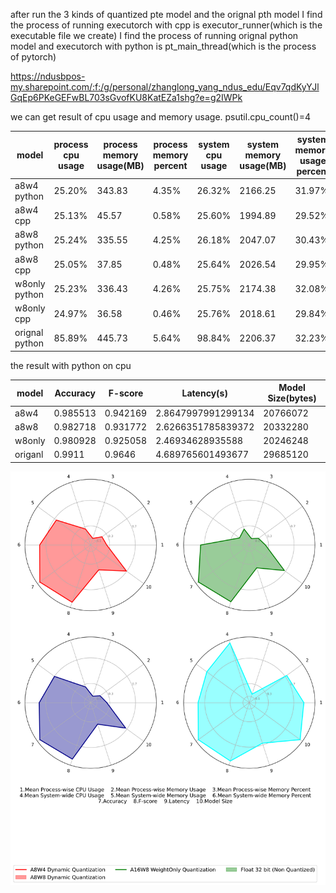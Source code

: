 after run the 3 kinds of quantized pte model and the orignal pth model
I find the process of running executorch with cpp is executor_runner(which is the executable file we create)
I find the process of running orignal python model and executorch with python  is pt_main_thread(which is the process of pytorch)

https://ndusbpos-my.sharepoint.com/:f:/g/personal/zhanglong_yang_ndus_edu/Eqv7qdKyYJlGqEp6PKeGEFwBL703sGvofKU8KatEZa1shg?e=g2IWPk


we can get result of cpu usage and memory usage.      psutil.cpu_count()=4

| model          | process cpu usage | process memory usage(MB) | process memory percent | system cpu usage | system memory usage(MB) | system memory usage percent |
| -------------- | ----------------- | ------------------------ | ---------------------- | ---------------- | ----------------------- | --------------------------- |
| a8w4 python    | 25.20%            | 343.83                   | 4.35%                  | 26.32%           | 2166.25                 | 31.97%                      |
| a8w4  cpp      | 25.13%            | 45.57                    | 0.58%                  | 25.60%           | 1994.89                 | 29.52%                      |
| a8w8 python    | 25.24%            | 335.55                   | 4.25%                  | 26.18%           | 2047.07                 | 30.43%                      |
| a8w8 cpp       | 25.05%            | 37.85                    | 0.48%                  | 25.64%           | 2026.54                 | 29.95%                      |
| w8only python  | 25.23%            | 336.43                   | 4.26%                  | 25.75%           | 2174.38                 | 32.08%                      |
| w8only cpp     | 24.97%            | 36.58                    | 0.46%                  | 25.76%           | 2018.61                 | 29.84%                      |
| orignal python | 85.89%            | 445.73                   | 5.64%                  | 98.84%           | 2206.37                 | 32.23%                      |



the result with python on cpu

| model   | Accuracy | F-score  | Latency(s)         | Model Size(bytes) |
| ------- | -------- | -------- | ------------------ | ----------------- |
| a8w4    | 0.985513 | 0.942169 | 2.8647997991299134 | 20766072          |
| a8w8    | 0.982718 | 0.931772 | 2.6266351785839372 | 20332280          |
| w8only  | 0.980928 | 0.925058 | 2.46934628935588   | 20246248          |
| origanl | 0.9911   | 0.9646   | 4.689765601493677  | 29685120          |

![the radar chart](./Radar_chart.png)

